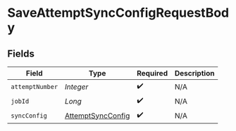 # SaveAttemptSyncConfigRequestBody


## Fields

| Field                                                         | Type                                                          | Required                                                      | Description                                                   |
| ------------------------------------------------------------- | ------------------------------------------------------------- | ------------------------------------------------------------- | ------------------------------------------------------------- |
| `attemptNumber`                                               | *Integer*                                                     | :heavy_check_mark:                                            | N/A                                                           |
| `jobId`                                                       | *Long*                                                        | :heavy_check_mark:                                            | N/A                                                           |
| `syncConfig`                                                  | [AttemptSyncConfig](../../models/shared/AttemptSyncConfig.md) | :heavy_check_mark:                                            | N/A                                                           |